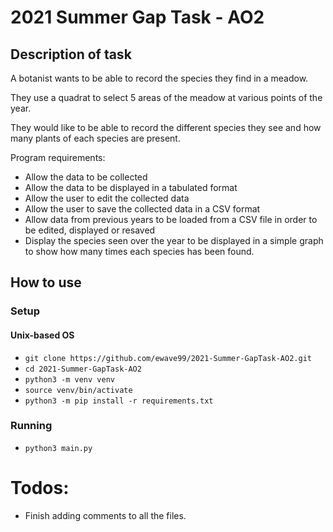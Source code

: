 # 2021 Summer Gap Task - AO2

## Description of task

A botanist wants to be able to record the species they find in a meadow.

They use a quadrat to select 5 areas of the meadow at various points of the
year.

They would like to be able to record the different species they see and how
many plants of each species are present.

Program requirements:
- Allow the data to be collected
- Allow the data to be displayed in a tabulated format
- Allow the user to edit the collected data
- Allow the user to save the collected data in a CSV format
- Allow data from previous years to be loaded from a CSV file in order to
  be edited, displayed or resaved
- Display the species seen over the year to be displayed in a simple graph
  to show how many times each species has been found.

## How to use

### Setup

#### Unix-based OS

- `git clone https://github.com/ewave99/2021-Summer-GapTask-AO2.git`
- `cd 2021-Summer-GapTask-AO2`
- `python3 -m venv venv`
- `source venv/bin/activate`
- `python3 -m pip install -r requirements.txt`

### Running

- `python3 main.py`

# Todos:

- Finish adding comments to all the files.
